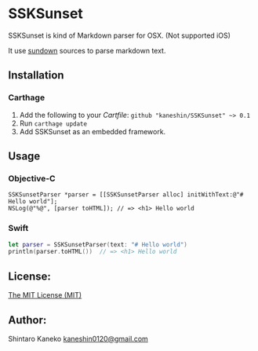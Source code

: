 # SSKSunset

SSKSunset is kind of Markdown parser for OSX. (Not supported iOS)

It use [sundown](https://github.com/vmg/sundown) sources to parse markdown text.


## Installation

### Carthage

1. Add the following to your *Cartfile*: `github "kaneshin/SSKSunset" ~> 0.1`
2. Run `carthage update`
3. Add SSKSunset as an embedded framework.


## Usage

### Objective-C

```objc
SSKSunsetParser *parser = [[SSKSunsetParser alloc] initWithText:@"# Hello world"];
NSLog(@"%@", [parser toHTML]); // => <h1> Hello world
```

### Swift

```swift
let parser = SSKSunsetParser(text: "# Hello world")
println(parser.toHTML())  // => <h1> Hello world
```

## License:

[The MIT License (MIT)](http://kaneshin.mit-license.org/)

## Author:

Shintaro Kaneko <kaneshin0120@gmail.com>

